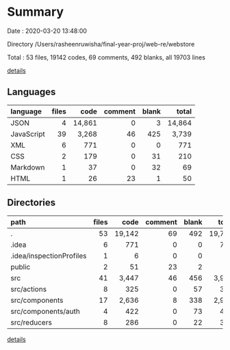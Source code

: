 # Summary

Date : 2020-03-20 13:48:00

Directory /Users/rasheenruwisha/final-year-proj/web-re/webstore

Total : 53 files,  19142 codes, 69 comments, 492 blanks, all 19703 lines

[details](details.md)

## Languages
| language | files | code | comment | blank | total |
| :--- | ---: | ---: | ---: | ---: | ---: |
| JSON | 4 | 14,861 | 0 | 3 | 14,864 |
| JavaScript | 39 | 3,268 | 46 | 425 | 3,739 |
| XML | 6 | 771 | 0 | 0 | 771 |
| CSS | 2 | 179 | 0 | 31 | 210 |
| Markdown | 1 | 37 | 0 | 32 | 69 |
| HTML | 1 | 26 | 23 | 1 | 50 |

## Directories
| path | files | code | comment | blank | total |
| :--- | ---: | ---: | ---: | ---: | ---: |
| . | 53 | 19,142 | 69 | 492 | 19,703 |
| .idea | 6 | 771 | 0 | 0 | 771 |
| .idea/inspectionProfiles | 1 | 6 | 0 | 0 | 6 |
| public | 2 | 51 | 23 | 2 | 76 |
| src | 41 | 3,447 | 46 | 456 | 3,949 |
| src/actions | 8 | 325 | 0 | 57 | 382 |
| src/components | 17 | 2,636 | 8 | 338 | 2,982 |
| src/components/auth | 4 | 422 | 0 | 73 | 495 |
| src/reducers | 8 | 286 | 0 | 22 | 308 |

[details](details.md)